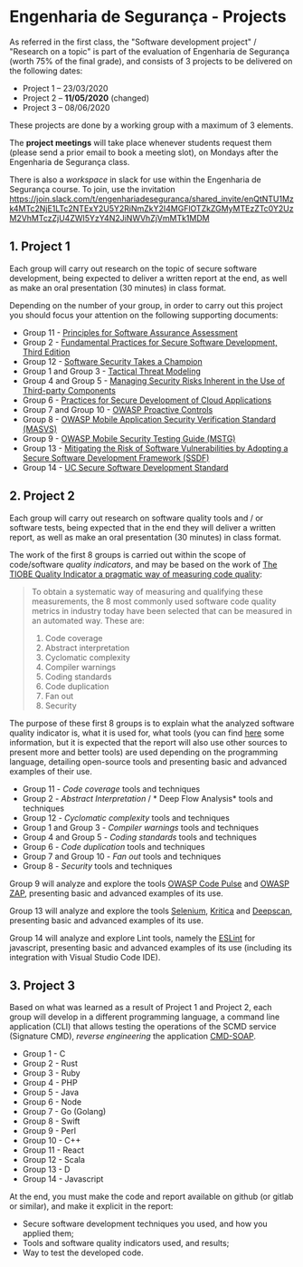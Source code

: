# Engenharia de Segurança - Projects

As referred in the first class, the "Software development project" / "Research on a topic" is part of the evaluation of Engenharia de Segurança (worth 75% of the final grade), and consists of 3 projects to be delivered on the following dates:

- Project 1 – 23/03/2020
- Project 2 – **11/05/2020** (changed)
- Project 3 – 08/06/2020

These projects are done by a working group with a maximum of 3 elements.

The **project meetings** will take place whenever students request them (please send a prior email to book a meeting slot), on Mondays after the Engenharia de Segurança class.

There is also a *workspace* in  slack for use within the Engenharia de Segurança course.
To join, use the invitation 
https://join.slack.com/t/engenhariadeseguranca/shared_invite/enQtNTU1Mzk4MTc2NjE1LTc2NTExY2U5Y2RiNmZkY2I4MGFlOTZkZGMyMTEzZTc0Y2UzM2VhMTczZjU4ZWI5YzY4N2JiNWVhZjVmMTk1MDM



## 1. Project 1


Each group will carry out research on the topic of secure software development, being expected to deliver a written report at the end, as well as make an oral presentation (30 minutes) in class format. 

Depending on the number of your group, in order to carry out this project you should focus your attention on the following supporting documents:

+ Group 11 - [Principles for Software Assurance Assessment](https://safecode.org/wp-content/uploads/2015/11/SAFECode_Principles_for_Software_Assurance_Assessment.pdf)
+ Group 2 - [Fundamental Practices for Secure Software Development, Third Edition](https://safecode.org/wp-content/uploads/2018/03/SAFECode_Fundamental_Practices_for_Secure_Software_Development_March_2018.pdf)
+ Group 12 - [Software Security Takes a Champion](https://safecode.org/wp-content/uploads/2019/02/Security-Champions-2019-.pdf)
+ Group 1 and Group 3 - [Tactical Threat Modeling](https://safecode.org/wp-content/uploads/2017/05/SAFECode_TM_Whitepaper.pdf)
+ Group 4 and Group 5 - [Managing Security Risks Inherent in the Use of Third-party Components](https://safecode.org/wp-content/uploads/2017/05/SAFECode_TPC_Whitepaper.pdf)
+ Group 6 - [Practices for Secure Development of Cloud Applications](https://safecode.org/wp-content/uploads/2018/01/SAFECode_CSA_Cloud_Final1213.pdf)
+ Group 7 and Group 10 - [OWASP Proactive Controls](https://github.com/OWASP/CheatSheetSeries/blob/master/IndexProactiveControls.md)
+ Group 8 - [OWASP Mobile Application Security Verification Standard (MASVS)](https://mobile-security.gitbook.io/masvs/)
+ Group 9 - [OWASP Mobile Security Testing Guide (MSTG)](https://owasp.org/www-project-mobile-security-testing-guide/)
+ Group 13 - [Mitigating the Risk of Software Vulnerabilities by Adopting a Secure Software Development Framework (SSDF)](https://csrc.nist.gov/CSRC/media/Publications/white-paper/2019/06/07/mitigating-risk-of-software-vulnerabilities-with-ssdf/draft/documents/ssdf-for-mitigating-risk-of-software-vulns-draft.pdf)
+ Group 14 - [UC Secure Software Development Standard](https://security.ucop.edu/files/documents/policies/secure-software-development-standard.pdf)

## 2. Project 2

Each group will carry out research on software quality tools and / or software tests, being expected that in the end they will deliver a written report, as well as make an oral presentation (30 minutes) in class format. 

The work of the first 8 groups is carried out within the scope of code/software _quality indicators_, and may be based on the work of [The TIOBE Quality Indicator a pragmatic way of measuring code quality](https://www.tiobe.com/files/TIOBEQualityIndicator_v4_3.pdf):


> To obtain a systematic way of measuring and qualifying these measurements, the 8 most commonly used
> software code quality metrics in industry today have been selected that can be measured in an automated
> way. These are:
> 1. Code coverage
> 2. Abstract interpretation
> 3. Cyclomatic complexity
> 4. Compiler warnings
> 5. Coding standards
> 6. Code duplication
> 7. Fan out
> 8. Security 

The purpose of these first 8 groups is to explain what the analyzed software quality indicator is, what it is used for, what tools (you can find [here](https://www.tiobe.com/tics/fact-sheet/) some information, but it is expected that the report will also use other sources to present more and better tools) are used depending on the programming language, detailing open-source tools and presenting basic and advanced examples of their use.


+ Group 11 - *Code coverage* tools and techniques
+ Group 2 - *Abstract Interpretation* / * Deep Flow Analysis* tools and techniques
+ Group 12 - *Cyclomatic complexity* tools and techniques
+ Group 1 and Group 3 - *Compiler warnings* tools and techniques
+ Group 4 and Group 5 - *Coding standards* tools and techniques
+ Group 6 - *Code duplication* tools and techniques
+ Group 7 and Group 10 - *Fan out* tools and techniques
+ Group 8 - *Security* tools and techniques


Group 9 will analyze and explore the tools [OWASP Code Pulse](https://owasp.org/www-project-code-pulse/) and [OWASP ZAP](https://www.zaproxy.org/), presenting basic and advanced examples of its use.

Group 13  will analyze and explore the tools [Selenium](https://selenium.dev/), [Kritica](https://kritika.io/) and [Deepscan](https://deepscan.io/), presenting basic and advanced examples of its use.

Group 14  will analyze and explore Lint tools, namely the [ESLint](https://eslint.org/) for javascript, presenting basic and advanced examples of its use (including its integration with Visual Studio Code IDE).


## 3. Project 3

Based on what was learned as a result of Project 1 and Project 2, each group will develop in a different programming language, a command line application (CLI) that allows testing the operations of the SCMD service (Signature CMD), *reverse engineering* the application [CMD-SOAP](https://github.com/devisefutures/CMD-SOAP).


+ Group 1 - C
+ Group 2 - Rust
+ Group 3 - Ruby
+ Group 4 - PHP
+ Group 5 - Java
+ Group 6 - Node
+ Group 7 - Go (Golang)
+ Group 8 - Swift
+ Group 9 - Perl
+ Group 10 - C++
+ Group 11 - React
+ Group 12 - Scala
+ Group 13 - D
+ Group 14 - Javascript

At the end, you must make the code and report available on github (or gitlab or similar), and make it explicit in the report:

+ Secure software development techniques you used, and how you applied them;
+ Tools and software quality indicators used, and results;
+ Way to test the developed code.
